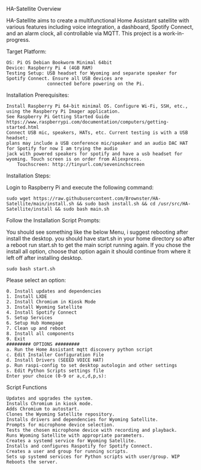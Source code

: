 HA-Satellite
Overview

HA-Satellite aims to create a multifunctional Home Assistant satellite with various features including voice integration, a dashboard, Spotify Connect, and an alarm clock, all controllable via MQTT. This project is a work-in-progress.

Target Platform:

    OS: Pi OS Debian Bookworm Minimal 64bit
    Device: Raspberry Pi 4 (4GB RAM)
    Testing Setup: USB headset for Wyoming and separate speaker for Spotify Connect. Ensure all USB devices are 
                   connected before powering on the Pi.

Installation
Prerequisites:

    Install Raspberry Pi 64-bit minimal OS. Configure Wi-Fi, SSH, etc., using the Raspberry Pi Imager application. 
    See Raspberry Pi Getting Started Guide https://www.raspberrypi.com/documentation/computers/getting-started.html
    Connect USB mic, speakers, HATs, etc. Current testing is with a USB headset; 
    plans may include a USB conference mic/speaker and an audio DAC HAT for Spotify for now I am trying the audio 
    jack with powered speakers for spotify and have a usb headset for wyoming. Touch screen is on order from Aliexpress.
        Touchscreen: http://tinyurl.com/seveninchscreen

Installation Steps:

Login to Raspberry Pi and execute the following command:
  
    sudo wget https://raw.githubusercontent.com/Brownster/HA-Satellite/main/install.sh && sudo bash install.sh && cd /usr/src/HA-Satellite/install && sudo bash main.sh


Follow the Installation Script Prompts:

You should see something like the below Menu, i suggest rebooting after install the desktop. you should have start.sh 
in your home directory so after a reboot run start.sh to get the main script running again. If you chose the install all option, 
choose that option again it should continue from where it left off after installing desktop.

    
    sudo bash start.sh

Please select an option:

    0. Install updates and dependencies
    1. Install LXDE
    2. Install Chromium in Kiosk Mode
    3. Install Wyoming Satellite
    4. Install Spotify Connect
    5. Setup Services
    6. Setup Hub Homepage
    7. Clean up and reboot
    8. Install all components
    9. Exit
    ######### OPTIONS #########
    a. Run the Home Assistant mqtt discovery python script
    c. Edit Installer Configuration File
    d. Install Drivers (SEEED VOICE HAT)
    p. Run raspi-config to set desktop autologin and other settings
    s. Edit Python Scripts settings file
    Enter your choice (0-9 or a,c,d,p,s):


Script Functions

    Updates and upgrades the system.
    Installs Chromium in kiosk mode.
    Adds Chromium to autostart.
    Clones the Wyoming Satellite repository.
    Installs drivers and dependencies for Wyoming Satellite.
    Prompts for microphone device selection.
    Tests the chosen microphone device with recording and playback.
    Runs Wyoming Satellite with appropriate parameters.
    Creates a systemd service for Wyoming Satellite.
    Installs and configures Raspotify for Spotify Connect.
    Creates a user and group for running scripts.
    Sets up systemd services for Python scripts with user/group. WIP
    Reboots the server.
